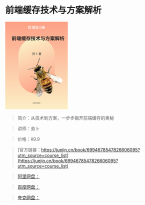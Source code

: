 # 前端缓存技术与方案解析

![img](../../assets/b54435ed72f4439baaebeafff4d65a70~tplv-k3u1fbpfcp-no-mark_280_280_200_280.png)

> 简介：从技术到方案，一步步揭开前端缓存的奥秘

> 讲师：劳卜

> 价格：¥9.9

> [官方链接：https://juejin.cn/book/6994678547826606095?utm_source=course_list](https://juejin.cn/book/6994678547826606095?utm_source=course_list)

> [阿里网盘：]()

> [百度网盘：]()

> [夸克网盘：]()
